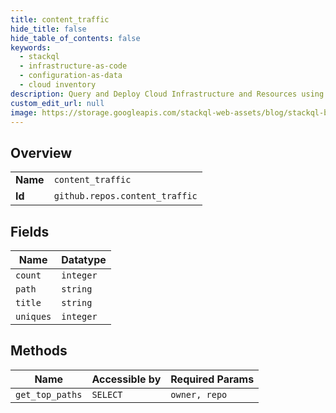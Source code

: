 ```yaml
---
title: content_traffic
hide_title: false
hide_table_of_contents: false
keywords:
  - stackql
  - infrastructure-as-code
  - configuration-as-data
  - cloud inventory
description: Query and Deploy Cloud Infrastructure and Resources using SQL
custom_edit_url: null
image: https://storage.googleapis.com/stackql-web-assets/blog/stackql-blog-post-featured-image.png
---
```

  
    

## Overview
<table><tbody>
<tr><td><b>Name</b></td><td><code>content_traffic</code></td></tr>
<tr><td><b>Id</b></td><td><code>github.repos.content_traffic</code></td></tr>
</tbody></table>

## Fields
| Name | Datatype |
| ---- | -------- |
| `count` | `integer` |
| `path` | `string` |
| `title` | `string` |
| `uniques` | `integer` |
## Methods
| Name | Accessible by | Required Params |
| ---- | ------------- | --------------- |
| `get_top_paths` | `SELECT` | `owner, repo` |
